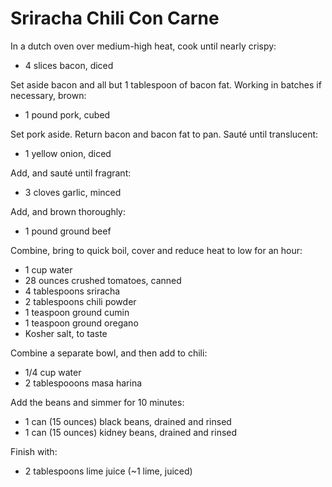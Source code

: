 Sriracha Chili Con Carne
========================

In a dutch oven over medium-high heat, cook until nearly crispy:

- 4 slices bacon, diced

Set aside bacon and all but 1 tablespoon of bacon fat. Working in batches if necessary, brown:

- 1 pound pork, cubed

Set pork aside. Return bacon and bacon fat to pan. Sauté until translucent:

- 1 yellow onion, diced

Add, and sauté until fragrant:

- 3 cloves garlic, minced

Add, and brown thoroughly:

- 1 pound ground beef

Combine, bring to quick boil, cover and reduce heat to low for an hour:

- 1 cup water
- 28 ounces crushed tomatoes, canned
- 4 tablespoons sriracha
- 2 tablespoons chili powder
- 1 teaspoon ground cumin
- 1 teaspoon ground oregano
- Kosher salt, to taste

Combine a separate bowl, and then add to chili:

- 1/4 cup water
- 2 tablespooons masa harina

Add the beans and simmer for 10 minutes:

- 1 can (15 ounces) black beans, drained and rinsed
- 1 can (15 ounces) kidney beans, drained and rinsed

Finish with:

- 2 tablespoons lime juice (~1 lime, juiced)

